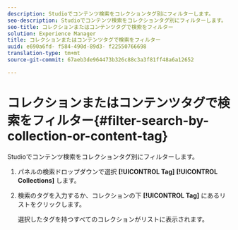 ```yaml
---
description: Studioでコンテンツ検索をコレクションタグ別にフィルターします。
seo-description: Studioでコンテンツ検索をコレクションタグ別にフィルターします。
seo-title: コレクションまたはコンテンツタグで検索をフィルター
solution: Experience Manager
title: コレクションまたはコンテンツタグで検索をフィルター
uuid: e690a6fd- f584-490d-89d3- f22550766698
translation-type: tm+mt
source-git-commit: 67aeb3de964473b326c88c3a3f81ff48a6a12652

---
```



# コレクションまたはコンテンツタグで検索をフィルター{#filter-search-by-collection-or-content-tag}

Studioでコンテンツ検索をコレクションタグ別にフィルターします。

1. パネルの検索ドロップダウンで選択 **[!UICONTROL Tag]** **[!UICONTROL Collections]** します。
1. 検索のタグを入力するか、コレクションの下 **[!UICONTROL Tag]** にあるリストをクリックします。

   選択したタグを持つすべてのコレクションがリストに表示されます。